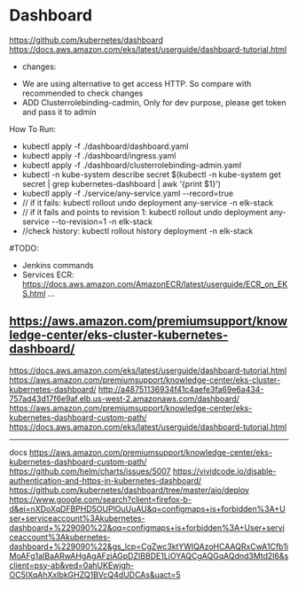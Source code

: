 # Dashboard
https://github.com/kubernetes/dashboard
https://docs.aws.amazon.com/eks/latest/userguide/dashboard-tutorial.html

+ changes:
 - We are using alternative to get access HTTP. So compare with recommended to check changes
 - ADD Clusterrolebinding-cadmin, Only for dev purpose, please get token and pass it to admin

How To Run:
 - kubectl apply -f ./dashboard/dashboard.yaml
 - kubectl apply -f ./dashboard/ingress.yaml
 - kubectl apply -f ./dashboard/clusterrolebinding-admin.yaml
 - kubectl -n kube-system describe secret $(kubectl -n kube-system get secret | grep kubernetes-dashboard | awk '{print $1}')
 - kubectl apply -f ./service/any-service.yaml --record=true
 - // if it fails: kubectl rollout undo deployment any-service -n elk-stack
 - // if it fails and points to revision 1: kubectl rollout undo deployment any-service --to-revision=1 -n elk-stack
 - //check history: kubectl rollout history deployment -n elk-stack



#TODO: 
 - Jenkins commands
 - Services ECR: https://docs.aws.amazon.com/AmazonECR/latest/userguide/ECR_on_EKS.html
 ...

https://aws.amazon.com/premiumsupport/knowledge-center/eks-cluster-kubernetes-dashboard/
------------
https://docs.aws.amazon.com/eks/latest/userguide/dashboard-tutorial.html
https://aws.amazon.com/premiumsupport/knowledge-center/eks-cluster-kubernetes-dashboard/
http://a48751136934f41c4aefe3fa69e6a434-757ad43d17f6e9af.elb.us-west-2.amazonaws.com/dashboard/
https://aws.amazon.com/premiumsupport/knowledge-center/eks-kubernetes-dashboard-custom-path/
https://docs.aws.amazon.com/eks/latest/userguide/dashboard-tutorial.html


---
docs
https://aws.amazon.com/premiumsupport/knowledge-center/eks-kubernetes-dashboard-custom-path/
https://github.com/helm/charts/issues/5007
https://vividcode.io/disable-authentication-and-https-in-kubernetes-dashboard/
https://github.com/kubernetes/dashboard/tree/master/aio/deploy
https://www.google.com/search?client=firefox-b-d&ei=nXDoXqDFBPHD5OUPlOuUuAU&q=configmaps+is+forbidden%3A+User+serviceaccount%3Akubernetes-dashboard+%229090%22&oq=configmaps+is+forbidden%3A+User+serviceaccount%3Akubernetes-dashboard+%229090%22&gs_lcp=CgZwc3ktYWIQAzoHCAAQRxCwA1Cfb1iMoAFg1aIBaARwAHgAgAFziAGpDZIBBDE1LjOYAQCgAQGqAQdnd3Mtd2l6&sclient=psy-ab&ved=0ahUKEwjgh-OC5IXqAhXxIbkGHZQ1BVcQ4dUDCAs&uact=5